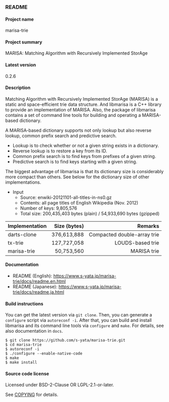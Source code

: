 ### README

#### Project name

marisa-trie

#### Project summary

MARISA: Matching Algorithm with Recursively Implemented StorAge

#### Latest version

0.2.6

#### Description

Matching Algorithm with Recursively Implemented StorAge (MARISA) is a static and space-efficient trie data structure. And libmarisa is a C++ library to provide an implementation of MARISA. Also, the package of libmarisa contains a set of command line tools for building and operating a MARISA-based dictionary.

A MARISA-based dictionary supports not only lookup but also reverse lookup, common prefix search and predictive search.

* Lookup is to check whether or not a given string exists in a dictionary.
* Reverse lookup is to restore a key from its ID.
* Common prefix search is to find keys from prefixes of a given string.
* Predictive search is to find keys starting with a given string.

The biggest advantage of libmarisa is that its dictionary size is considerably more compact than others. See below for the dictionary size of other implementations.

* Input
  * Source: enwiki-20121101-all-titles-in-ns0.gz
  * Contents: all page titles of English Wikipedia (Nov. 2012)
  * Number of keys: 9,805,576
  * Total size: 200,435,403 bytes (plain) / 54,933,690 bytes (gzipped)

|Implementation|Size (bytes)|Remarks                    |
|:-------------|-----------:|--------------------------:|
|darts-clone   | 376,613,888|Compacted double-array trie|
|tx-trie       | 127,727,058|LOUDS-based trie           |
|marisa-trie   |  50,753,560|MARISA trie                |

#### Documentation

* README (English): https://www.s-yata.jp/marisa-trie/docs/readme.en.html
* README (Japanese): https://www.s-yata.jp/marisa-trie/docs/readme.ja.html

#### Build instructions

You can get the latest version via `git clone`. Then, you can generate a `configure` script via `autoreconf -i`. After that, you can build and install libmarisa and its command line tools via `configure` and `make`. For details, see also documentation in `docs`.

```
$ git clone https://github.com/s-yata/marisa-trie.git
$ cd marisa-trie
$ autoreconf -i
$ ./configure --enable-native-code
$ make
$ make install
```

#### Source code license

Licensed under BSD-2-Clause OR LGPL-2.1-or-later.

See [COPYING](COPYING.md) for details.
